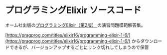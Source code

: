 # プログラミングElixir ソースコード
オーム社出版の[プログラミングElixir（第2版） ](https://www.ohmsha.co.jp/book/9784274226373/) の演習問題模範解答集。

[https://pragprog.com/titles/elixir16/programming-elixir-1-6/](https://pragprog.com/titles/elixir16/programming-elixir-1-6/) からダウンロードできるが、バージョンアップするごとにリンク切れしてしまうので保管
